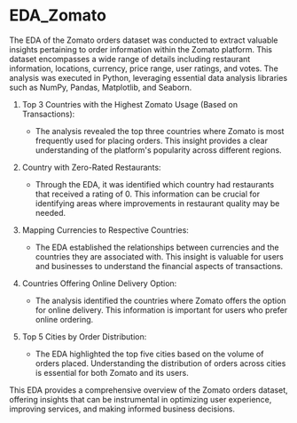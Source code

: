 # EDA_Zomato

The EDA of the Zomato orders dataset was conducted to extract valuable insights pertaining to order information within the Zomato platform. This dataset encompasses a wide range of details including restaurant information, locations, currency, price range, user ratings, and votes. The analysis was executed in Python, leveraging essential data analysis libraries such as NumPy, Pandas, Matplotlib, and Seaborn.

1. Top 3 Countries with the Highest Zomato Usage (Based on Transactions):
   - The analysis revealed the top three countries where Zomato is most frequently used for placing orders. This insight provides a clear understanding of the platform's popularity across different regions.

2. Country with Zero-Rated Restaurants:
   - Through the EDA, it was identified which country had restaurants that received a rating of 0. This information can be crucial for identifying areas where improvements in restaurant quality may be needed.

3. Mapping Currencies to Respective Countries:
   - The EDA established the relationships between currencies and the countries they are associated with. This insight is valuable for users and businesses to understand the financial aspects of transactions.

4. Countries Offering Online Delivery Option:
   - The analysis identified the countries where Zomato offers the option for online delivery. This information is important for users who prefer online ordering.

5. Top 5 Cities by Order Distribution:
   - The EDA highlighted the top five cities based on the volume of orders placed. Understanding the distribution of orders across cities is essential for both Zomato and its users.

This EDA provides a comprehensive overview of the Zomato orders dataset, offering insights that can be instrumental in optimizing user experience, improving services, and making informed business decisions.
